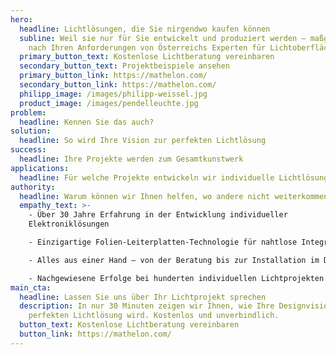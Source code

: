```yaml
---
hero:
  headline: Lichtlösungen, die Sie nirgendwo kaufen können
  subline: Weil sie nur für Sie entwickelt und produziert werden – maßgeschneidert
    nach Ihren Anforderungen von Österreichs Experten für Lichtoberflächen
  primary_button_text: Kostenlose Lichtberatung vereinbaren
  secondary_button_text: Projektbeispiele ansehen
  primary_button_link: https://mathelon.com/
  secondary_button_link: https://mathelon.com/
  philipp_image: /images/philipp-weissel.jpg
  product_image: /images/pendelleuchte.jpg
problem:
  headline: Kennen Sie das auch?
solution:
  headline: So wird Ihre Vision zur perfekten Lichtlösung
success:
  headline: Ihre Projekte werden zum Gesamtkunstwerk
applications:
  headline: Für welche Projekte entwickeln wir individuelle Lichtlösungen?
authority:
  headline: Warum können wir Ihnen helfen, wo andere nicht weiterkommen?
  empathy_text: >-
    - Über 30 Jahre Erfahrung in der Entwicklung individueller
    Elektroniklösungen

    - Einzigartige Folien-Leiterplatten-Technologie für nahtlose Integration in Oberflächen

    - Alles aus einer Hand – von der Beratung bis zur Installation im DACH-Raum

    - Nachgewiesene Erfolge bei hunderten individuellen Lichtprojekten
main_cta:
  headline: Lassen Sie uns über Ihr Lichtprojekt sprechen
  description: In nur 30 Minuten zeigen wir Ihnen, wie Ihre Designvision zur
    perfekten Lichtlösung wird. Kostenlos und unverbindlich.
  button_text: Kostenlose Lichtberatung vereinbaren
  button_link: https://mathelon.com/
---
```

